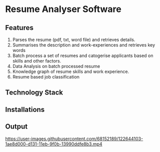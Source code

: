 # Resume Analyser Software

## Features
<ol>
  <li> Parses the resume (pdf, txt, word file) and retrieves details. </li>
  <li> Summarises the description and  work-experiences and retrieves key words </li>
  <li> Batch process a set of resumes and catogerise applicants based on skills and other factors. </li>
  <li> Data Analysis on batch processed resume </li>
  <li> Knowledge graph of resume skills and work experience. </li>
  <li> Resume based job classification </li>
</ol>

## Technology Stack

## Installations

## Output
  
https://user-images.githubusercontent.com/68152189/122644103-1ae8d000-d131-11eb-9f0b-13990ddfe8b3.mp4

